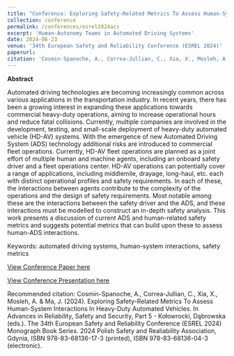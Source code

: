 ```yaml
---
title: "Conference: Exploring Safety-Related Metrics To Assess Human-System Interactions In Heavy-Duty Automated Vehicles"
collection: conference
permalink: /conferences/esrel2024acs
excerpt: 'Human-Autonomy Teams in Automated Driving Systems'
date: 2024-06-23
venue: '34th European Safety and Reliability Conference (ESREL 2024)'
paperurl: 
citation: 'Cosmin-Spanoche, A., Correa-Jullian, C., Xia, X., Mosleh, A. & Ma, J. (2024). Exploring Safety-Related Metrics To Assess Human-System Interactions In Heavy-Duty Automated Vehicles. In Advances in Reliability, Safety and Security, Part 5. The 34th European Safety and Reliability Conference (ESREL 2024) Monograph Book Series. 2024 Polish Safety and Realiability Association, Gdynia, ISBN 978-83-68136-17-3 (printed), ISBN 978-83-68136-04-3 (electronic)."
---
```

**Abstract**

Automated driving technologies are becoming increasingly common across various applications in the transportation industry. In recent years, there has been a growing interest in expanding these applications towards commercial heavy-duty operations, aiming to increase operational hours and reduce fatal collisions. Currently, multiple companies are involved in the development, testing, and small-scale deployment of heavy-duty automated vehicle (HD-AV) systems. With the emergence of new Automated Driving System (ADS) technology additional risks are introduced to commercial fleet operations. Currently, HD-AV fleet operations are planned as a joint effort of multiple human and machine agents, including an onboard safety driver and a fleet operations center. HD-AV operations can potentially cover a range of applications, including middlemile, drayage, long-haul, etc. each with distinct operational profiles and safety requirements. In each of these, the interactions between agents contribute to the complexity of the operations and the design of safety requirements. Most notable among these are the interactions between the safety driver and the ADS, and these interactions must be modelled to construct an in-depth safety analysis. This work presents a discussion of current ADS and human-related safety metrics and suggests potential metrics that can build upon these to assess human-ADS interactions.

Keywords: automated driving systems, human-system interactions, safety metrics

[View Conference Paper here](https://github.com/user-attachments/files/16057454/exploring-safety-related-metrics-to-assess-human-system-interactions-in-heavy-duty-automated-vehicles.pdf)

[View Conference Presentation here](https://github.com/user-attachments/files/16057451/Cosmin-Spanoche_ESREL_2024_SharedVersion.pptx)

Recommended citation: Cosmin-Spanoche, A., Correa-Jullian, C., Xia, X., Mosleh, A. & Ma, J. (2024). Exploring Safety-Related Metrics To Assess Human-System Interactions In Heavy-Duty Automated Vehicles. In Advances in Reliability, Safety and Security, Part 5 - Kołowrocki, Dąbrowska (eds.). The 34th European Safety and Reliability Conference (ESREL 2024) Monograph Book Series. 2024 Polish Safety and Realiability Association, Gdynia, ISBN 978-83-68136-17-3 (printed), ISBN 978-83-68136-04-3 (electronic).
